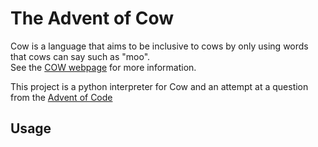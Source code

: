 # The Advent of Cow

Cow is a language that aims to be inclusive to cows by only using words that cows can say such as "moo".  
See the [COW webpage](http://bigzaphod.github.com/COW/) for more information.

This project is a python interpreter for Cow and an attempt at a question from the 
[Advent of Code](https://adventofcode.com/)

## Usage